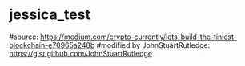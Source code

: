 # jessica_test
#source: https://medium.com/crypto-currently/lets-build-the-tiniest-blockchain-e70965a248b
#modified by JohnStuartRutledge: https://gist.github.com/JohnStuartRutledge
